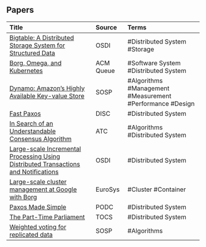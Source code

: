 ## Papers

| Title | Source | Terms |
|:--------|:--------|:--------|
|[Bigtable: A Distributed Storage System for Structured Data](https://static.googleusercontent.com/media/research.google.com/en//archive/bigtable-osdi06.pdf)|OSDI|#Distributed System #Storage |
|[Borg, Omega, and Kubernetes](https://static.googleusercontent.com/media/research.google.com/en//pubs/archive/44843.pdf)|ACM Queue|#Software System #Distributed System |
|[Dynamo: Amazon’s Highly Available Key-value Store](https://www.allthingsdistributed.com/files/amazon-dynamo-sosp2007.pdf)|SOSP|#Algorithms #Management #Measurement #Performance #Design |
|[Fast Paxos](https://www.microsoft.com/en-us/research/wp-content/uploads/2016/02/tr-2005-112.pdf)|DISC|#Distributed System |
|[In Search of an Understandable Consensus Algorithm](https://web.stanford.edu/~ouster/cgi-bin/papers/raft-atc14)|ATC|#Algorithms #Distributed System |
|[Large-scale Incremental Processing Using Distributed Transactions and Notifications](https://storage.googleapis.com/pub-tools-public-publication-data/pdf/36726.pdf)|OSDI|#Distributed System |
|[Large-scale cluster management at Google with Borg](https://pdos.csail.mit.edu/6.824/papers/borg.pdf)|EuroSys|#Cluster #Container |
|[Paxos Made Simple](https://lamport.azurewebsites.net/pubs/paxos-simple.pdf)|PODC|#Distributed System |
|[The Part-Time Parliament](https://lamport.azurewebsites.net/pubs/lamport-paxos.pdf)|TOCS|#Distributed System |
|[Weighted voting for replicated data](http://120.52.51.19/pages.cs.wisc.edu/~remzi/Classes/739/Fall2015/Papers/gifford79.pdf)|SOSP|#Algorithms |
